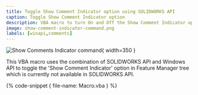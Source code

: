 ```yaml
---
title: Toggle Show Comment Indicator option using SOLIDWORKS API
caption: Toggle Show Comment Indicator option
description: VBA macro to turn On and Off the Show Comment Indicator option of Feature Manager tree using SOLIDWORKS API and Windows API
image: show-comment-indicator-command.png
labels: [winapi,comments]
---
```

![Show Comments Indicator command](show-comment-indicator-command.png){ width=350 }

This VBA macro uses the combination of SOLIDWORKS API and Windows API to toggle the 'Show Comment Indicator' option in Feature Manager tree which is currently not available in SOLIDWORKS API.

{% code-snippet { file-name: Macro.vba } %}
